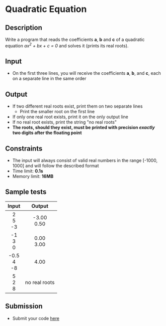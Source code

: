 # Quadratic Equation

## Description
Write a program that reads the coefficients **a**, **b** and **c** of a quadratic equation *ax<sup>2</sup> + bx + c = 0* and solves it (prints its real roots).

## Input
- On the first three lines, you will receive the coefficients **a**, **b**, and **c**, each on a separate line in the same order

## Output
- If two different real roots exist, print them on two separate lines
  - Print the smaller root on the first line
- If only one real root exists, print it on the only output line
- If no real root exists, print the string "no real roots"
- **The roots, should they exist, must be printed with precision _exactly_ two digits after the floating point**

## Constraints
- The input will always consist of valid real numbers in the range [-1000, 1000] and will follow the described format
- Time limit: **0.1s**
- Memory limit: **16MB**

## Sample tests

|     Input        |     Output     |
|:----------------:|:--------------:|
| 2<br/>5<br/>-3   | -3.00<br/>0.50  |
| -1<br/>3<br/>0   | 0.00<br/>3.00   |
| -0.5<br/>4<br/>-8| 4.00            |
| 5<br/>2<br/>8    | no real roots   |

## Submission
- Submit your code [here](http://bgcoder.com/Contests/Compete/Index/311#4)
